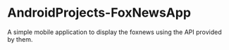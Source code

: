 # AndroidProjects-FoxNewsApp
A simple mobile application to display the foxnews using the API provided by them.
